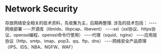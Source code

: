 # Network Security
存放网络安全相关的技术资料，先收集为主，后期再整理.
涉及的技术包括：
----网络部署
----开源库（libnids、libpcap、libevent）
----ssl（ssl协议、https协议、openssl编程、openssl命令行使用）
----代理（squid、nginx）
----应用层协议（http、smtp、imap、pop3、qq、ftp、dns）
----网络安全产品原理（IPS、IDS、NBA、NGFW、WAF）
